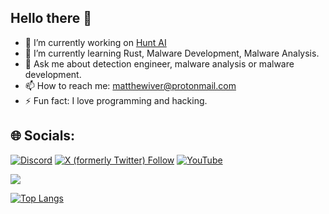 ## Hello there 👋

- 🔭 I’m currently working on [Hunt AI](https://github.com/Infinit3i/hunt-ai)
- 🌱 I’m currently learning Rust, Malware Development, Malware Analysis.
- 💬 Ask me about detection engineer, malware analysis or malware development.
- 📫 How to reach me: matthewiver@protonmail.com
- ⚡ Fun fact: I love programming and hacking.

## 🌐 Socials:
[![Discord](https://img.shields.io/badge/Discord-%237289DA.svg?logo=discord&logoColor=white)](https://discord.gg/rzSTrk39yE) [![X (formerly Twitter) Follow](https://img.shields.io/twitter/follow/infinit3i)](https://x.com/infinit3i)
 [![YouTube](https://img.shields.io/badge/YouTube-%23FF0000.svg?logo=YouTube&logoColor=white)](https://www.youtube.com/@infinit3i) 

<a>
  <img align="center" src="https://github-readme-stats.vercel.app/api?username=infinit3i&theme=dracula&show_icons=true" />
</a>

[![Top Langs](https://github-readme-stats.vercel.app/api/top-langs/?username=infinit3i&hide_progress=true&theme=dracula)](https://github.com/anuraghazra/github-readme-stats)
